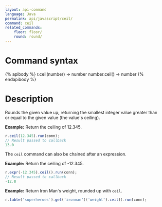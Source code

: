 ```yaml
---
layout: api-command
language: Java
permalink: api/javascript/ceil/
command: ceil
related_commands:
    floor: floor/
    round: round/
---
```

# Command syntax #

{% apibody %}
r.ceil(number) &rarr; number
number.ceil() &rarr; number
{% endapibody %}

# Description #

Rounds the given value up, returning the smallest integer value greater than or equal to the given value (the value's ceiling).

__Example:__ Return the ceiling of 12.345.

```js
r.ceil(12.345).run(conn);
// Result passed to callback
13.0
```

The `ceil` command can also be chained after an expression.

__Example:__ Return the ceiling of -12.345.

```js
r.expr(-12.345).ceil().run(conn);
// Result passed to callback
-12.0
```

__Example:__ Return Iron Man's weight, rounded up with `ceil`.

```js
r.table('superheroes').get('ironman')('weight').ceil().run(conn);
```
